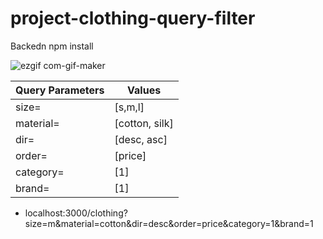 # project-clothing-query-filter

Backedn 
  npm install

![ezgif com-gif-maker](https://user-images.githubusercontent.com/65245922/135147757-ce310d3f-3fb0-4ada-9d63-d9428be9c4ee.gif)


| Query Parameters  | Values |
| ------------- | ------------- |
| size=  | [s,m,l]  |
| material=  | [cotton, silk]  |
| dir=  | [desc, asc]  |
| order=  | [price]  |
| category=  | [1]  |
| brand=  | [1]  |
- localhost:3000/clothing?size=m&material=cotton&dir=desc&order=price&category=1&brand=1



